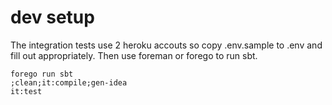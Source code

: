 # dev setup

The integration tests use 2 heroku accouts so copy .env.sample to .env and fill out appropriately. Then use foreman or forego to run sbt.

```
forego run sbt
;clean;it:compile;gen-idea
it:test
```
